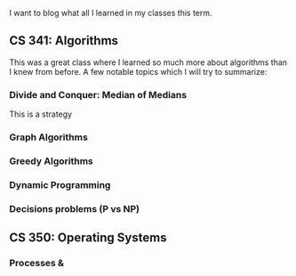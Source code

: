I want to blog what all I learned in my classes this term.

## CS 341: Algorithms
This was a great class where I learned so much more about algorithms than I knew from before. A few notable topics which I will try to summarize:

### Divide and Conquer: Median of Medians
This is a strategy 

### Graph Algorithms

### Greedy Algorithms

### Dynamic Programming

### Decisions problems (P vs NP)

## CS 350: Operating Systems 

### Processes & 
